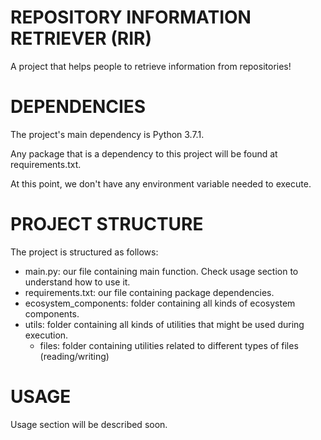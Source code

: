 # REPOSITORY INFORMATION RETRIEVER (RIR)
A project that helps people to retrieve information from repositories!

# DEPENDENCIES
The project's main dependency is Python 3.7.1.

Any package that is a dependency to this project will be found at requirements.txt.

At this point, we don't have any environment variable needed to execute.

# PROJECT STRUCTURE
The project is structured as follows:

- main.py: our file containing main function. Check usage section to understand how to use it.
- requirements.txt: our file containing package dependencies.
- ecosystem_components: folder containing all kinds of ecosystem components.
- utils: folder containing all kinds of utilities that might be used during execution.
  - files: folder containing utilities related to different types of files (reading/writing)
 
 # USAGE
 Usage section will be described soon.
